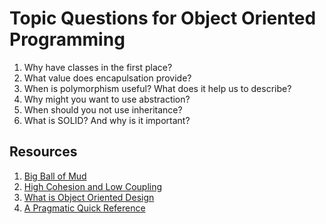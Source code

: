 # Topic Questions for Object Oriented Programming

1. Why have classes in the first place?
2. What value does encapulsation provide?
3. When is polymorphism useful? What does it help us to describe?
4. Why might you want to use abstraction?
5. When should you not use inheritance?
6. What is SOLID? And why is it important?

## Resources

1. [Big Ball of Mud](https://blog.codinghorror.com/the-big-ball-of-mud-and-other-architectural-disasters/)
2. [High Cohesion and Low Coupling](https://thebojan.ninja/2015/04/08/high-cohesion-loose-coupling/)
3. [What is Object Oriented Design](http://butunclebob.com/ArticleS.UncleBob.PrinciplesOfOod)
4. [A Pragmatic Quick Reference](https://blog.codinghorror.com/a-pragmatic-quick-reference/)

